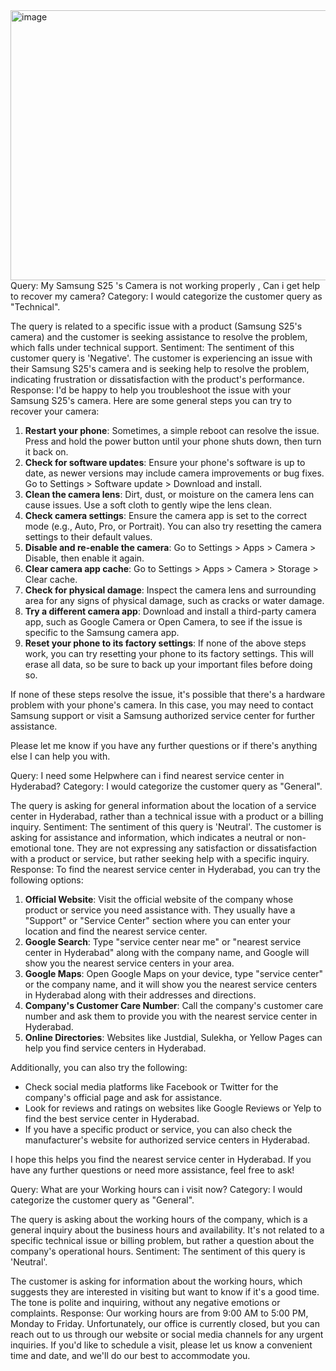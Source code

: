 <img width="674" height="432" alt="image" src="https://github.com/user-attachments/assets/7f7b89d9-6712-4460-a92b-d65e96b657eb" />
<div>
<response>
Query: My Samsung S25 's Camera is not working properly , Can i get help to recover my camera? 
Category: I would categorize the customer query as "Technical". 

The query is related to a specific issue with a product (Samsung S25's camera) and the customer is seeking assistance to resolve the problem, which falls under technical support.
Sentiment: The sentiment of this customer query is 'Negative'. The customer is experiencing an issue with their Samsung S25's camera and is seeking help to resolve the problem, indicating frustration or dissatisfaction with the product's performance.
Response: I'd be happy to help you troubleshoot the issue with your Samsung S25's camera. Here are some general steps you can try to recover your camera:

1. **Restart your phone**: Sometimes, a simple reboot can resolve the issue. Press and hold the power button until your phone shuts down, then turn it back on.
2. **Check for software updates**: Ensure your phone's software is up to date, as newer versions may include camera improvements or bug fixes. Go to Settings > Software update > Download and install.
3. **Clean the camera lens**: Dirt, dust, or moisture on the camera lens can cause issues. Use a soft cloth to gently wipe the lens clean.
4. **Check camera settings**: Ensure the camera app is set to the correct mode (e.g., Auto, Pro, or Portrait). You can also try resetting the camera settings to their default values.
5. **Disable and re-enable the camera**: Go to Settings > Apps > Camera > Disable, then enable it again.
6. **Clear camera app cache**: Go to Settings > Apps > Camera > Storage > Clear cache.
7. **Check for physical damage**: Inspect the camera lens and surrounding area for any signs of physical damage, such as cracks or water damage.
8. **Try a different camera app**: Download and install a third-party camera app, such as Google Camera or Open Camera, to see if the issue is specific to the Samsung camera app.
9. **Reset your phone to its factory settings**: If none of the above steps work, you can try resetting your phone to its factory settings. This will erase all data, so be sure to back up your important files before doing so.

If none of these steps resolve the issue, it's possible that there's a hardware problem with your phone's camera. In this case, you may need to contact Samsung support or visit a Samsung authorized service center for further assistance.

Please let me know if you have any further questions or if there's anything else I can help you with.


Query: I need some Helpwhere can i find nearest service center in Hyderabad?
Category: I would categorize the customer query as "General". 

The query is asking for general information about the location of a service center in Hyderabad, rather than a technical issue with a product or a billing inquiry.
Sentiment: The sentiment of this query is 'Neutral'. The customer is asking for assistance and information, which indicates a neutral or non-emotional tone. They are not expressing any satisfaction or dissatisfaction with a product or service, but rather seeking help with a specific inquiry.
Response: To find the nearest service center in Hyderabad, you can try the following options:

1. **Official Website**: Visit the official website of the company whose product or service you need assistance with. They usually have a "Support" or "Service Center" section where you can enter your location and find the nearest service center.
2. **Google Search**: Type "service center near me" or "nearest service center in Hyderabad" along with the company name, and Google will show you the nearest service centers in your area.
3. **Google Maps**: Open Google Maps on your device, type "service center" or the company name, and it will show you the nearest service centers in Hyderabad along with their addresses and directions.
4. **Company's Customer Care Number**: Call the company's customer care number and ask them to provide you with the nearest service center in Hyderabad.
5. **Online Directories**: Websites like Justdial, Sulekha, or Yellow Pages can help you find service centers in Hyderabad.

Additionally, you can also try the following:

* Check social media platforms like Facebook or Twitter for the company's official page and ask for assistance.
* Look for reviews and ratings on websites like Google Reviews or Yelp to find the best service center in Hyderabad.
* If you have a specific product or service, you can also check the manufacturer's website for authorized service centers in Hyderabad.

I hope this helps you find the nearest service center in Hyderabad. If you have any further questions or need more assistance, feel free to ask!


Query: What are your Working hours can i visit now?
Category: I would categorize the customer query as "General". 

The query is asking about the working hours of the company, which is a general inquiry about the business hours and availability. It's not related to a specific technical issue or billing problem, but rather a question about the company's operational hours.
Sentiment: The sentiment of this query is 'Neutral'. 

The customer is asking for information about the working hours, which suggests they are interested in visiting but want to know if it's a good time. The tone is polite and inquiring, without any negative emotions or complaints.
Response: Our working hours are from 9:00 AM to 5:00 PM, Monday to Friday. Unfortunately, our office is currently closed, but you can reach out to us through our website or social media channels for any urgent inquiries. If you'd like to schedule a visit, please let us know a convenient time and date, and we'll do our best to accommodate you.


</response>
</div>
